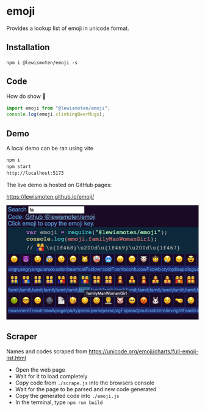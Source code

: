 # emoji

Provides a lookup list of emoji in unicode format.

## Installation

`npm i @lewismoten/emoji -s`

## Code

How do show :beers:

```js
import emoji from "@lewismoten/emoji";
console.log(emoji.clinkingBeerMugs);
```

## Demo

A local demo can be ran using vite

```bash
npm i
npm start
http://localhost:5173
```

The live demo is hosted on GitHub pages:

<https://lewismoten.github.io/emoji/>

![Screenshot](screenshot.png)

## Scraper

Names and codes scraped from <https://unicode.org/emoji/charts/full-emoji-list.html>

- Open the web page
- Wait for it to load completely
- Copy code from `./scrape.js` into the browsers console
- Wait for the page to be parsed and new code generated
- Copy the generated code into `./emoji.js`
- In the terminal, type `npm run build`
